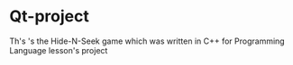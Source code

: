 # Qt-project
Th's 's the Hide-N-Seek game which was written in C++ for Programming Language lesson's project 
